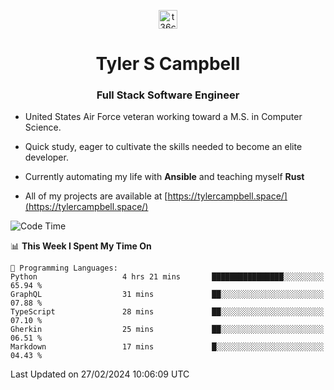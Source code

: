 <p align="center">
<a href="https://www.linkedin.com/in/t36campbell" target="blank"><img align="center" src="https://ik.imagekit.io/t36campbell/Portfolio/linkedin.png.original_m8bbGgPh6.png" alt="t36campbell" height="30" width="30" /></a>
</p>
<h1 align="center">Tyler S Campbell</h1>
<h3 align="center">Full Stack Software Engineer</h3>

* United States Air Force veteran working toward a M.S. in Computer Science.

* Quick study, eager to cultivate the skills needed to become an elite developer.

* Currently automating my life with **Ansible** and teaching myself **Rust**

* All of my projects are available at [https://tylercampbell.space/](https://tylercampbell.space/)

<!--START_SECTION:waka-->
![Code Time](http://img.shields.io/badge/Code%20Time-3%2C223%20hrs%2041%20mins-blue)

📊 **This Week I Spent My Time On** 

```text
💬 Programming Languages: 
Python                   4 hrs 21 mins       ████████████████░░░░░░░░░   65.94 % 
GraphQL                  31 mins             ██░░░░░░░░░░░░░░░░░░░░░░░   07.88 % 
TypeScript               28 mins             ██░░░░░░░░░░░░░░░░░░░░░░░   07.10 % 
Gherkin                  25 mins             ██░░░░░░░░░░░░░░░░░░░░░░░   06.51 % 
Markdown                 17 mins             █░░░░░░░░░░░░░░░░░░░░░░░░   04.43 % 
```


 Last Updated on 27/02/2024 10:06:09 UTC
<!--END_SECTION:waka-->
